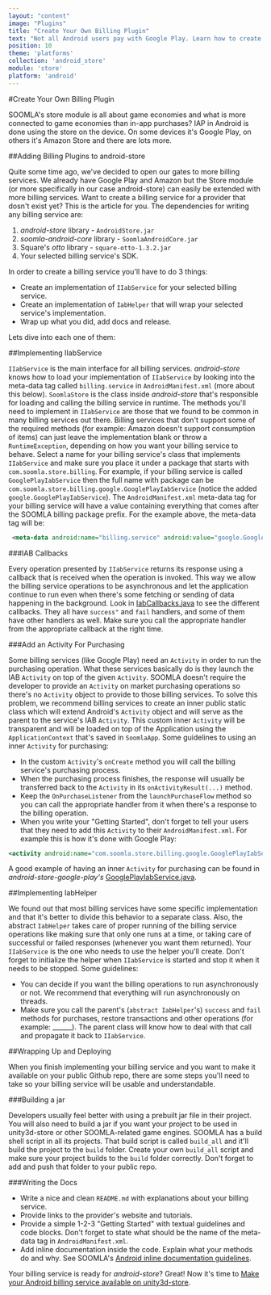 ```yaml
---
layout: "content"
image: "Plugins"
title: "Create Your Own Billing Plugin"
text: "Not all Android users pay with Google Play. Learn how to create new billing plugins for android-store to allow alternative payment methods."
position: 10
theme: 'platforms'
collection: 'android_store'
module: 'store'
platform: 'android'
---
```


#Create Your Own Billing Plugin

SOOMLA's store module is all about game economies and what is more connected to game economies than in-app purchases? IAP in Android is done using the store on the device. On some devices it's Google Play, on others it's Amazon Store and there are lots more.

##Adding Billing Plugins to android-store

Quite some time ago, we've decided to open our gates to more billing services. We already have Google Play and Amazon but the Store module (or more specifically in our case android-store) can easily be extended with more billing services. Want to create a billing service for a provider that dosn't exist yet? This is the article for you. The dependencies for writing any billing service are:

1. *android-store* library - `AndroidStore.jar`
2. *soomla-android-core* library - `SoomlaAndroidCore.jar`
3. Square's *otto* library - `square-otto-1.3.2.jar`
4. Your selected billing service's SDK.

In order to create a billing service you'll have to do 3 things:

* Create an implementation of `IIabService` for your selected billing service.
* Create an implementation of `IabHelper` that will wrap your selected service's implementation.
* Wrap up what you did, add docs and release.

Lets dive into each one of them:

##Implementing IIabService

`IIabService` is the main interface for all billing services. *android-store* knows how to load your implementation of `IIabService` by looking into the meta-data tag called `billing.service` in `AndroidManifest.xml` (more about this below). `SoomlaStore` is the class inside *android-store* that's responsible for loading and calling the billing service in runtime. The methods you'll need to implement in `IIabService` are those that we found to be common in many billing services out there. Billing services that don't support some of the required methods (for example: Amazon doesn't support consumption of items) can just leave the implementation blank or throw a `RuntimeException`, depending on how you want your billing service to behave. Select a name for your billing service's class that implements `IIabService` and make sure you place it under a package that starts with `com.soomla.store.billing`. For example, if your billing service is called `GooglePlayIabService` then the full name with package can be `com.soomla.store.billing.google.GooglePlayIabService` (notice the added `google.GooglePlayIabService`). The `AndroidManifest.xml` meta-data tag for your billing service will have a value containing everything that comes after the SOOMLA billing package prefix. For the example above, the meta-data tag will be:
```xml
 <meta-data android:name="billing.service" android:value="google.GooglePlayIabService" />
 ```

###IAB Callbacks

Every operation presented by `IIabService` returns its response using a callback that is received when the operation is invoked. This way we allow the billing service operations to be asynchronous and let the application continue to run even when there's some fetching or sending of data happening in the background. Look in [IabCallbacks.java](https://github.com/soomla/android-store/blob/master/SoomlaAndroidStore/src/com/soomla/store/billing/IabCallbacks.java) to see the different callbacks. They all have `success"` and `fail` handlers, and some of them have other handlers as well. Make sure you call the appropriate handler from the appropriate callback at the right time.

###Add an Activity For Purchasing

Some billing services (like Google Play) need an `Activity` in order to run the purchasing operation. What these services basically do is they launch the IAB `Activity` on top of the given `Activity`. SOOMLA doesn't require the developer to provide an `Activity` on market purchasing operations so there's no `Activity` object to provide to those billing services. To solve this problem, we recommend billing services to create an inner public static class which will extend Android's `Activity` object and will serve as the parent to the service's IAB `Activity`. This custom inner `Activity` will be transparent and will be loaded on top of the Application using the `ApplicationContext` that's saved in `SoomlaApp`. Some guidelines to using an inner `Activity` for purchasing:
* In the custom `Activity`'s `onCreate` method you will call the billing service's purchasing process.
* When the purchasing process finishes, the response will usually be transferred back to the `Activity` in its `onActivityResult(...)` method.
* Keep the `OnPurchaseListener` from the `launchPurchaseFlow` method so you can call the appropriate handler from it when there's a response to the billing operation.
* When you write your "Getting Started", don't forget to tell your users that they need to add this `Activity` to their `AndroidManifest.xml`.  For example this is how it's done with Google Play:

```xml
<activity android:name="com.soomla.store.billing.google.GooglePlayIabService$IabActivity" android:theme="@android:style/Theme.Translucent.NoTitleBar.Fullscreen"/>
```

A good example of having an inner `Activity` for purchasing can be found in *android-store-google-play's* [GooglePlayIabService.java](https://github.com/soomla/android-store-google-play/blob/master/src/com/soomla/store/billing/google/GooglePlayIabService.java).

##Implementing IabHelper

We found out that most billing services have some specific implementation and that it's better to divide this behavior to a separate class. Also, the abstract `IabHelper` takes care of proper running of the billing service operations like making sure that only one runs at a time, or taking care of successful or failed responses (whenever you want them returned). Your `IIabService` is the one who needs to use the helper you'll create. Don't forget to initialize the helper when `IIabService` is started and stop it when it needs to be stopped. Some guidelines:
* You can decide if you want the billing operations to run asynchronously or not. We recommend that everything will run asynchronously on threads.
* Make sure you call the parent's (`abstract IabHelper`'s) `success` and `fail` methods for purchases, restore transactions and other operations (for example: ______). The parent class will know how to deal with that call and propagate it back to `IIabService`.

##Wrapping Up and Deploying

When you finish implementing your billing service and you want to make it available on your public Github repo, there are some steps you'll need to take so your billing service will be usable and understandable.

###Building a jar

Developers usually feel better with using a prebuilt jar file in their project. You will also need to build a jar if you want your project to be used in unity3d-store or other SOOMLA-related game engines. SOOMLA has a build shell script in all its projects. That build script is called `build_all` and it'll build the project to the `build` folder. Create your own `build_all` script and make sure your project builds to the `build` folder correctly. Don't forget to add and push that folder to your public repo.

###Writing the Docs
* Write a nice and clean `README.md` with explanations about your billing service.
* Provide links to the provider's website and tutorials.
* Provide a simple 1-2-3 "Getting Started" with textual guidelines and code blocks. Don't forget to state what should be the name of the meta-data tag in `AndroidManifest.xml`.
* Add inline documentation inside the code. Explain what your methods do and why. See SOOMLA's [Android inline documentation guidelines](https://github.com/soomla/android-store/blob/master/documentation.md).

Your billing service is ready for *android-store*? Great! Now it's time to [Make your Android billing service available on unity3d-store](/unity/store/Store_CreateBillingPlugins).
